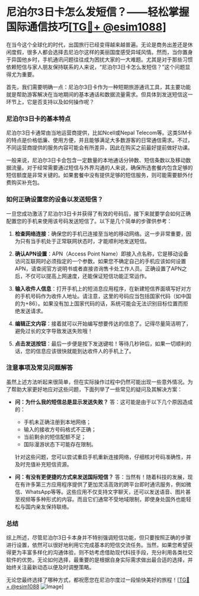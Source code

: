 # 尼泊尔3日卡怎么发短信？——轻松掌握国际通信技巧[[TG💪+ @esim1088](https://t.me/s/esim1088)]

在当今这个全球化的时代，出国旅行已经变得越来越普遍。无论是商务出差还是休闲度假，很多人都会选择去尼泊尔这样的美丽国度感受异域风情。然而，当你置身于异国他乡时，手机通讯问题往往成为困扰大家的一大难题。尤其是对于那些习惯依赖短信与家人朋友保持联系的人来说，“尼泊尔3日卡怎么发短信？”这个问题显得尤为重要。

首先，我们需要明确一点：尼泊尔3日卡作为一种短期旅游通讯工具，其主要功能就是帮助游客解决在当地期间的基本通话和数据流量需求。但具体到发送短信这一环节上，它是否支持以及如何操作呢？

### 尼泊尔3日卡的基本特点

尼泊尔3日卡通常由当地运营商提供，比如Ncell或Nepal Telecom等。这类SIM卡的特点是价格低廉、使用方便，并且能够满足大多数游客的日常通信需求。不过，不同运营商提供的服务内容可能会有所差异，因此在购买之前最好提前做好功课。

一般来说，尼泊尔3日卡会包含一定数量的本地通话分钟数、短信条数以及移动数据流量。对于经常需要通过短信与外界沟通的人来说，确保所选套餐内包含足够的短信额度是非常关键的。如果套餐中没有提供足够的短信服务，则可能需要额外付费购买补充包。

### 如何正确设置您的设备以发送短信？

一旦您成功激活了尼泊尔3日卡并获得了有效的号码后，接下来就要学会如何正确配置您的手机来使用该号码发送短信了。以下是几个简单的步骤供参考：

1. **检查网络连接**：确保您的手机已连接至当地的移动网络。这一步非常重要，因为只有当手机处于正常联网状态时，才能顺利地发送短信。
   
2. **确认APN设置**：APN（Access Point Name）即接入点名称，它是移动设备访问互联网时必须指定的一个参数。如果您不确定自己的手机应该如何设置APN，请查阅官方说明书或者直接咨询售卡处工作人员。正确设置了APN之后，不仅可以提高上网速度，还能保证短信功能正常运作。

3. **输入收件人信息**：打开手机上的短消息应用程序，在新建短信界面填写好对方的手机号码作为收件人地址。请注意，这里的号码应当包括国家代码（如中国的为+86）。如果没有加上国家代码的话，系统可能会无法识别目标位置而拒绝发送请求。

4. **编辑正文内容**：接着就可以开始编写想要传达的信息了。记得尽量简洁明了，避免过长的文字导致发送失败哦！

5. **点击发送按钮**：最后一步便是按下发送键啦！等待几秒钟后，如果一切顺利的话，您的信息应该很快就能到达收件人的手机上了。

### 注意事项及常见问题解答

虽然上述方法听起来很简单，但在实际操作过程中仍然可能出现一些意外情况。为了帮助大家更好地应对这些问题，下面列举了一些常见的疑问及其解决方案：

- **问：为什么我的短信总是显示发送失败？**
  答：这可能是由于以下几个原因造成的：
  
  - 手机未正确注册到本地网络；
  - 输入的接收方号码格式不正确；
  - 当前剩余的短信配额不足；
  - 国际漫游状态下可能存在限制。

  针对这些问题，您可以尝试重启手机重新连接网络，仔细核对号码准确性，并及时充值补充短信资源。

- **问：有没有更便捷的方式来发送国际短信？**
  答：当然有！随着科技的发展，现在有许多第三方应用程序提供了更加灵活高效的跨平台即时通讯服务，例如微信、WhatsApp等等。这些应用不仅支持文字聊天，还可以发送语音、图片甚至视频等多种形式的内容。而且它们通常不受地域限制，即使身处国外也能轻松与国内亲友保持联络。

### 总结

综上所述，尽管尼泊尔3日卡本身并不特别强调短信功能，但只要按照正确的步骤进行设置，依然可以很好地利用它完成基本的短信交流任务。当然，如果您希望获得更为丰富多样化的沟通体验，则不妨考虑借助现代科技手段，充分利用各类社交软件的优势。无论如何选择，最重要的是根据自身实际需求做出最合适的选择，并始终关注最新动态以便及时调整策略。

无论您最终选择了哪种方式，都祝愿您在尼泊尔度过一段愉快美好的旅程！[[TG💪+ @esim1088](https://t.me/s/esim1088) ![Image](https://i.postimg.cc/4NQfJmqS/Snipaste-2025-05-13-00-14-12.png)]